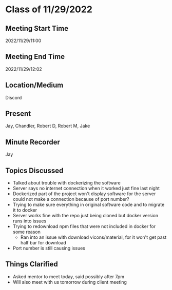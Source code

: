 # Class of 11/29/2022

## Meeting Start Time

2022/11/29/11:00

## Meeting End Time

2022/11/29/12:02

## Location/Medium

Discord

## Present

Jay, Chandler, Robert D, Robert M, Jake

## Minute Recorder

Jay

## Topics Discussed

* Talked about trouble with dockerizing the software
* Server says no internet connection when it worked just fine last night
* Dockerized part of the project won't display software for the server could not make a connection because of port number?
* Trying to make sure everything in original software code and to migrate it to docker
* Server works fine with the repo just being cloned but docker version runs into issues
* Trying to redownload npm files that were not included in docker for some reason
    * Ran into an issue with download vicons/material, for it won't get past half bar for download
* Port number is still causing issues

## Things Clarified

* Asked mentor to meet today, said possibly after 7pm
* Will also meet with us tomorrow during client meeting
